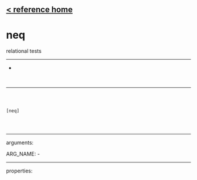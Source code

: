 [< reference home](ceammc_lib.html)
---

# neq


relational tests

---

-
<br>


---


```



[neq]


            
```

---
arguments:

ARG_NAME: -<br>

---
properties:


